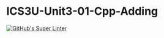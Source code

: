 # ICS3U-Unit3-01-Cpp-Adding

[![GitHub's Super Linter](https://github.com/lily-liu-17/ICS3U-Unit3-01-Cpp-Adding/workflows/GitHub's%20Super%20Linter/badge.svg)](https://github.com/lily-liu-17/ICS3U-Unit3-01-Cpp-Adding/actions)
